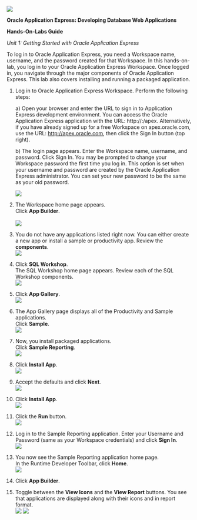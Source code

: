 ![](images/1a.png)

**Oracle Application Express: Developing Database Web Applications**

**Hands-On-Labs Guide**

*Unit 1: Getting Started with Oracle Application Express*

To log in to Oracle Application Express, you need a Workspace name, username, and the password created for that Workspace. In this hands-on-lab, you log in to your Oracle Application Express Workspace. Once logged in, you navigate through the major components of Oracle Application Express. This lab also covers installing and running a packaged application.

1.	Log in to Oracle Application Express Workspace. Perform the following steps:


    a)	Open your browser and enter the URL to sign in to Application Express development environment. You can access the Oracle Application Express application with the URL: http://<hostname>:<port>/apex. Alternatively, if you have already signed up for a free Workspace on apex.oracle.com, use the URL: http://apex.oracle.com, then click the Sign In button (top right).

    b)	The login page appears. Enter the Workspace name, username, and password. Click Sign In. You may be prompted to change your Workspace password the first time you log in. This option is set when your username and password are created by the Oracle Application Express administrator. You can set your new password to be the same as your old password.

    ![](images/1b.png)


2.	The Workspace home page appears. \
    Click **App Builder**. \
    \
    ![](images/2.png)

3. 	You do not have any applications listed right now. You can either create a new app or install a sample or productivity app. 
    Review the **components**. \
    ![](images/3.png)

4. 	Click **SQL Workshop**.  
    The SQL Workshop home page appears. Review each of the SQL Workshop components. \
    ![](images/4.png)

5.	Click **App Gallery**. \
    ![](images/5.png)

6.	The App Gallery page displays all of the Productivity and Sample applications.   
    Click **Sample**. \
    ![](images/6.png)

7.	Now, you install packaged applications.   
    Click **Sample Reporting**. \
    ![](images/7.png)

8.	Click **Install App**. \
    ![](images/8.png)

9.	Accept the defaults and click **Next**. \
    ![](images/9.png)

10.	Click **Install App**. \
    ![](images/10.png)

11.	Click the **Run** button. \
    ![](images/11.png)

12.	Log in to the Sample Reporting application. Enter your Username and Password (same as your Workspace credentials) and click **Sign In**. \
    ![](images/12.png)

13.	You now see the Sample Reporting application home page.   
In the Runtime Developer Toolbar, click **Home**. \
    ![](images/13.png)

14.	Click **App Builder**. 
    
 15.	Toggle between the **View Icons** and the **View Report** buttons. You see that applications are displayed along with their icons and in report format.  
    ![](images/15.png)
    ![](images/last.png)



